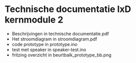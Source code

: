 # Technische documentatie IxD kernmodule 2

- Beschrijvingen in technische documentatie.pdf 
- Het stroomdiagram in stroomdiagram.pdf
- code prototype in prototype.ino
- test met speaker in speaker-test.ino
- fritzing overzicht in beurtbalk_prototype_bb.png
